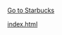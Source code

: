 [Go to Starbucks](https://ooona.github.io/html_css_starbucks/index.html)


[index.html](index.html)
